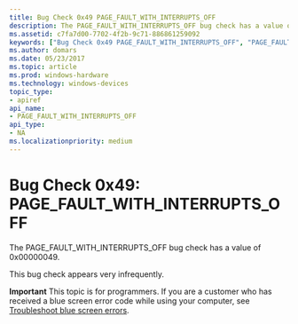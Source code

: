 ```yaml
---
title: Bug Check 0x49 PAGE_FAULT_WITH_INTERRUPTS_OFF
description: The PAGE_FAULT_WITH_INTERRUPTS_OFF bug check has a value of 0x00000049.This bug check appears very infrequently.
ms.assetid: c7fa7d00-7702-4f2b-9c71-886861259092
keywords: ["Bug Check 0x49 PAGE_FAULT_WITH_INTERRUPTS_OFF", "PAGE_FAULT_WITH_INTERRUPTS_OFF"]
ms.author: domars
ms.date: 05/23/2017
ms.topic: article
ms.prod: windows-hardware
ms.technology: windows-devices
topic_type:
- apiref
api_name:
- PAGE_FAULT_WITH_INTERRUPTS_OFF
api_type:
- NA
ms.localizationpriority: medium
---
```


# Bug Check 0x49: PAGE\_FAULT\_WITH\_INTERRUPTS\_OFF


The PAGE\_FAULT\_WITH\_INTERRUPTS\_OFF bug check has a value of 0x00000049.

This bug check appears very infrequently.

**Important** This topic is for programmers. If you are a customer who has received a blue screen error code while using your computer, see [Troubleshoot blue screen errors](http://windows.microsoft.com/windows-10/troubleshoot-blue-screen-errors).

 

 




